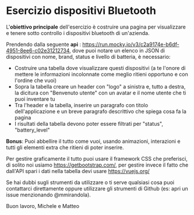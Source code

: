 
# Esercizio dispositivi Bluetooth

L'**obiettivo principale** dell'esercizio è costruire una pagina per visualizzare e tenere sotto controllo i dispositivi bluetooth di un'azienda.

Prendendo dalla seguente **api** : https://run.mocky.io/v3/c2a9174e-b6df-4951-8ee6-c02e31212734, dove puoi notare un elenco in JSON di dispositivi con nome, brand, status e livello di batteria, è necessario:

 - Costruire una tabella dove visualizzare questi dispositivi (a te l'onore di mettere le informazioni incolonnate come meglio ritieni opportuno e con l'ordine che vuoi)
 - Sopra la tabella creare un header con "logo" a sinistra e, tutto a destra, la dicitura con "Benvenuto utente" con un avatar e il nome utente che ti puoi inventare tu
 - Tra l'header e la tabella, inserire un paragrafo con titolo dell'applicazione e un breve paragrafo descrittivo che spiega cosa fa la pagina
 - I risultati della tabella devono poter essere filtrati per "status", "battery_level"

**Bonus**:
Puoi abbellire il tutto come vuoi, usando animazioni, interazioni e tutti gli elementi extra che ritieni di poter inserire.

Per gestire graficamente il tutto puoi usare il framework CSS che preferisci, di solito noi usiamo https://getbootstrap.com/, per gestire invece il fatto che dall'API spari i dati nella tabella devi usare https://vuejs.org/

Se hai dubbi sugli strumenti da utilizzare o ti serve qualsiasi cosa puoi contattarci direttamente oppure utilizzare gli strumenti di Github (es: apri un issue menzionando @mmirandola).

Buon lavoro,
Michele e Matteo
